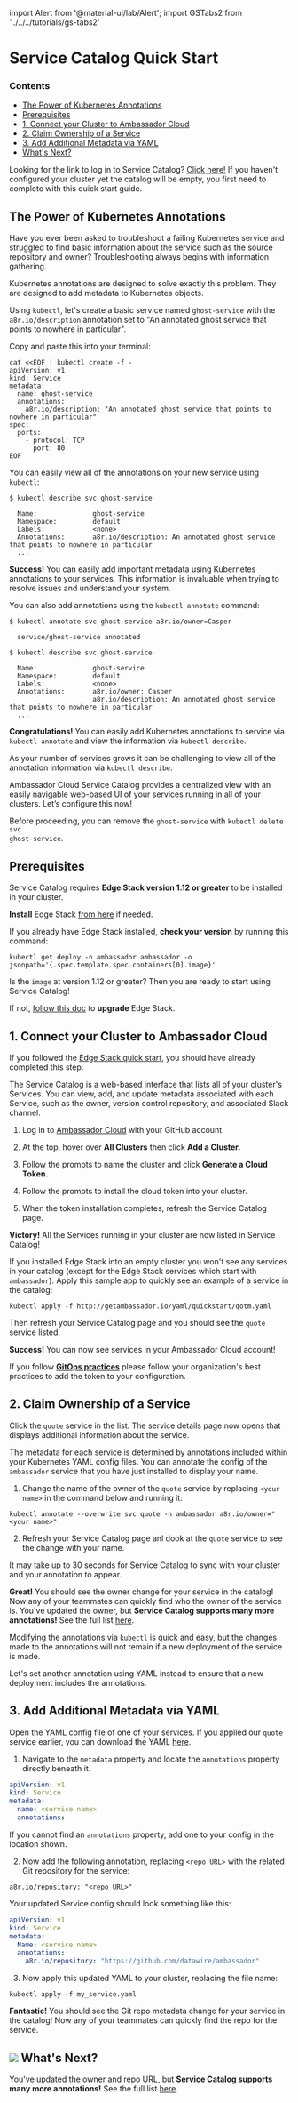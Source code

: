 import Alert from '@material-ui/lab/Alert';
import GSTabs2 from '../../../tutorials/gs-tabs2'

# Service Catalog Quick Start

<div class="docs-article-toc">
<h3>Contents</h3>

* [The Power of Kubernetes Annotations](#the-power-of-kubernetes-annotations)
* [Prerequisites](#prerequisites)
* [1. Connect your Cluster to Ambassador Cloud](#1-connect-your-cluster-to-ambassador-cloud)
* [2. Claim Ownership of a Service](#2-claim-ownership-of-a-service)
* [3. Add Additional Metadata via YAML](#3-add-additional-metadata-via-yaml)
* [What's Next?](#img-classos-logo-srcimageslogopng-whats-next)

</div>

<Alert severity="info">Looking for the link to log in to Service Catalog? <a href="https://app.getambassador.io/cloud/catalog">Click here!</a> If you haven't configured your cluster yet the catalog will be empty, you first need to complete with this quick start guide.</Alert>

## The Power of Kubernetes Annotations 

Have you ever been asked to troubleshoot a failing Kubernetes service and struggled to find basic information about the service such as the source repository and owner? Troubleshooting always begins with information gathering. 

Kubernetes annotations are designed to solve exactly this problem. They are designed to add metadata to Kubernetes objects. 

Using `kubectl`, let's create a basic service named `ghost-service` with the `a8r.io/description` annotation set to "An annotated ghost service that points to nowhere in particular".

Copy and paste this into your terminal:

```
cat <<EOF | kubectl create -f -
apiVersion: v1
kind: Service
metadata:
  name: ghost-service
  annotations:
    a8r.io/description: "An annotated ghost service that points to nowhere in particular"
spec:
  ports:
    - protocol: TCP
      port: 80
EOF
```

You can easily view all of the annotations on your new service using `kubectl`:

```
$ kubectl describe svc ghost-service
  
  Name:              ghost-service
  Namespace:         default
  Labels:            <none>
  Annotations:       a8r.io/description: An annotated ghost service that points to nowhere in particular
  ...
```

<Alert severity="success"><b>Success!</b> You can easily add important metadata using Kubernetes annotations to your services. This information is invaluable when trying to resolve issues and understand your system.</Alert>

You can also add annotations using the `kubectl annotate` command:

```
$ kubectl annotate svc ghost-service a8r.io/owner=Casper
  
  service/ghost-service annotated
  
$ kubectl describe svc ghost-service 
  
  Name:              ghost-service
  Namespace:         default
  Labels:            <none>
  Annotations:       a8r.io/owner: Casper
                     a8r.io/description: An annotated ghost service that points to nowhere in particular
  ...
```

<Alert severity="success"><b>Congratulations!</b> You can easily add Kubernetes annotations to service via <code>kubectl annotate</code> and view the information via <code>kubectl describe</code>.</Alert>

As your number of services grows it can be challenging to view all of the annotation information via `kubectl describe`. 

Ambassador Cloud Service Catalog provides a centralized view with an easily navigable web-based UI of your services running in all of your clusters. Let’s configure this now!

<Alert severity="info">Before proceeding, you can remove the <code>ghost-service</code> with <code>kubectl delete svc ghost-service</code>.</Alert>

## Prerequisites

Service Catalog requires **Edge Stack version 1.12 or greater** to be installed in your cluster.

**Install** Edge Stack <a href="../../../tutorials/getting-started/">from here</a> if needed.

If you already have Edge Stack installed, **check your version** by running this command:

```
kubectl get deploy -n ambassador ambassador -o jsonpath='{.spec.template.spec.containers[0].image}'
```

Is the `image` at version 1.12 or greater?  Then you are ready to start using Service Catalog!

If not, [follow this doc](../../../topics/install/upgrading/) to **upgrade** Edge Stack.

## 1. Connect your Cluster to Ambassador Cloud

<Alert severity="info">If you followed the <a href="../../../tutorials/getting-started/">Edge Stack quick start</a>, you should have already completed this step.</Alert>

The Service Catalog is a web-based interface that lists all of your cluster's Services. You can view, add, and update metadata associated with each Service, such as the owner, version control repository, and associated Slack channel.

<!--
Follow the instructions that match your Edge Stack installation method below to connect your cluster and start using Service Catalog.

<GSTabs2/>
-->

1. Log in to [Ambassador Cloud](https://app.getambassador.io/cloud/catalog) with your GitHub account.

2. At the top, hover over **All Clusters** then click **Add a Cluster**.

3. Follow the prompts to name the cluster and click **Generate a Cloud Token**.

4. Follow the prompts to install the cloud token into your cluster.

5. When the token installation completes, refresh the Service Catalog page.  

<Alert severity="success"><b>Victory!</b> All the Services running in your cluster are now listed in Service Catalog!</Alert>

If you installed Edge Stack into an empty cluster you won't see any services in your catalog (except for the Edge Stack services which start with `ambassador`).  Apply this sample app to quickly see an example of a service in the catalog:

```
kubectl apply -f http://getambassador.io/yaml/quickstart/qotm.yaml
```

Then refresh your Service Catalog page and you should see the `quote` service listed.

<Alert severity="success"><b>Success!</b> You can now see services in your Ambassador Cloud account!</Alert>



<Alert severity="info">If you follow <a href="../../../topics/concepts/gitops-continuous-delivery/#continuous-delivery-and-gitops"><b>GitOps practices</b></a> please follow your organization's best practices to add the token to your configuration.</Alert>

## 2. Claim Ownership of a Service

Click the `quote` service in the list. The service details page now opens that displays additional information about the service.

The metadata for each service is determined by annotations included within your Kubernetes YAML config files. You can annotate the config of the `ambassador` service that you have just installed to display your name.

1. Change the name of the owner of the `quote` service by replacing `<your name>` in the command below and running it:

  ```
  kubectl annotate --overwrite svc quote -n ambassador a8r.io/owner="<your name>"
  ```

2. Refresh your Service Catalog page anl dook at the `quote` service to see the change with your name.

<Alert severity="info">It may take up to 30 seconds for Service Catalog to sync with your cluster and your annotation to appear.</Alert>

<Alert severity="success"><b>Great!</b> You should see the owner change for your service in the catalog! Now any of your teammates can quickly find who the owner of the service is. You've updated the owner, but <b>Service Catalog supports many more annotations!</b>  See the full list <a href="../reference/annotations/">here</a>.</Alert>

Modifying the annotations via `kubectl` is quick and easy, but the changes made to the annotations will not remain if a new deployment of the service is made.

Let's set another annotation using YAML instead to ensure that a new deployment includes the annotations.

## 3. Add Additional Metadata via YAML

Open the YAML config file of one of your services.  If you applied our `quote` service earlier, you can download the YAML [here](http://getambassador.io/yaml/quickstart/qotm.yaml).

1. Navigate to the `metadata` property and locate the `annotations` property directly beneath it.

  ```yaml
  apiVersion: v1
  kind: Service
  metadata:
    name: <service name>
    annotations:
  ```

  If you cannot find an `annotations` property, add one to your config in the location shown.

2. Now add the following annotation, replacing `<repo URL>` with the related Git repository for the service:

  `a8r.io/repository: "<repo URL>"`

  Your updated Service config should look something like this:

  ```yaml
  apiVersion: v1
  kind: Service
  metadata:
    Name: <service name>
    annotations:
      a8r.io/repository: "https://github.com/datawire/ambassador"
  ```

3. Now apply this updated YAML to your cluster, replacing the file name:

  ```
  kubectl apply -f my_service.yaml
  ```

<Alert severity="success"><b>Fantastic!</b> You should see the Git repo metadata change for your service in the catalog! Now any of your teammates can quickly find the repo for the service.</Alert>

## <img class="os-logo" src="../../../images/logo.png"/> What's Next?

You've updated the owner and repo URL, but **Service Catalog supports many more annotations!**  See the full list [here](../reference/annotations/).
